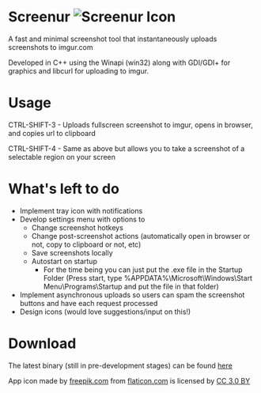 # Screenur ![Screenur Icon](http://i.imgur.com/pc9lOm9.png "Screenur Icon")
A fast and minimal screenshot tool that instantaneously uploads screenshots to imgur.com

Developed in C++ using the Winapi (win32) along with GDI/GDI+ for graphics and libcurl for uploading to imgur. 

# Usage
CTRL-SHIFT-3 - Uploads fullscreen screenshot to imgur, opens in browser, and copies url to clipboard

CTRL-SHIFT-4 - Same as above but allows you to take a screenshot of a selectable region on your screen

# What's left to do
- Implement tray icon with notifications
- Develop settings menu with options to 
  - Change screenshot hotkeys
  - Change post-screenshot actions (automatically open in browser or not, copy to clipboard or not, etc)
  - Save screenshots locally
  - Autostart on startup
    - For the time being you can just put the .exe file in the Startup Folder (Press start, type %APPDATA%\Microsoft\Windows\Start Menu\Programs\Startup and put the file in that folder)
- Implement asynchronous uploads so users can spam the screenshot buttons and have each request processed
- Design icons (would love suggestions/input on this!)

# Download
The latest binary (still in pre-development stages) can be found [here](https://github.com/Shivang44/Screenur/raw/master/Screenur.exe)




App icon made by [freepik.com](http://www.freepik.com) from [flaticon.com](http://www.flaticon.com) is licensed by [CC 3.0 BY](http://creativecommons.org/licenses/by/3.0/)
